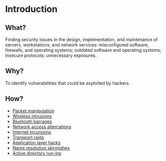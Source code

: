 # Introduction

## What?

Finding security issues in the design, implementation, and maintenance of servers, workstations, and network services: misconfigured software, firewalls, and operating systems; outdated software and operating systems; Insecure protocols; unnecessary exposures.

## Why?

To identify vulnerabilities that could be exploited by hackers.

## How?

* [Packet manipulation](manipulation.md)
* [Wireless intrusions](intrusions.md)
* [Bluetooth barrages](barrages.md)
* [Network access altercations](altercations.md)
* [Internet incursions](incursions.md)
* [Transport raids](raids.md)
* [Application layer hacks](hacks.md)
* [Name resolution skirmishes](skirmishes.md)
* [Active directory run-ins](run-ins.md)
